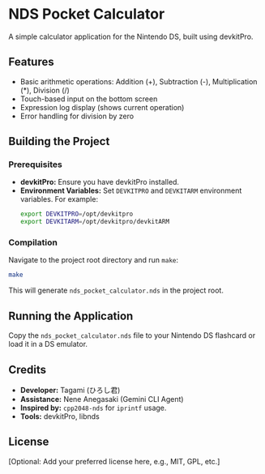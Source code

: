 # NDS Pocket Calculator

A simple calculator application for the Nintendo DS, built using devkitPro.

## Features

*   Basic arithmetic operations: Addition (+), Subtraction (-), Multiplication (*), Division (/)
*   Touch-based input on the bottom screen
*   Expression log display (shows current operation)
*   Error handling for division by zero

## Building the Project

### Prerequisites

*   **devkitPro:** Ensure you have devkitPro installed.
*   **Environment Variables:** Set `DEVKITPRO` and `DEVKITARM` environment variables. For example:
    ```bash
    export DEVKITPRO=/opt/devkitpro
    export DEVKITARM=/opt/devkitpro/devkitARM
    ```

### Compilation

Navigate to the project root directory and run `make`:

```bash
make
```

This will generate `nds_pocket_calculator.nds` in the project root.

## Running the Application

Copy the `nds_pocket_calculator.nds` file to your Nintendo DS flashcard or load it in a DS emulator.

## Credits

*   **Developer:** Tagami (ひろし君)
*   **Assistance:** Nene Anegasaki (Gemini CLI Agent)
*   **Inspired by:** `cpp2048-nds` for `iprintf` usage.
*   **Tools:** devkitPro, libnds

## License

[Optional: Add your preferred license here, e.g., MIT, GPL, etc.]

